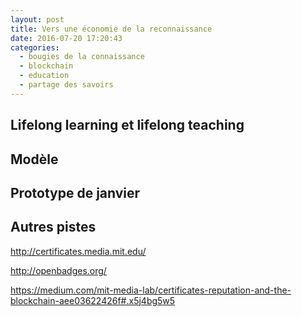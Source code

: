 ```yaml
---
layout: post
title: Vers une économie de la reconnaissance
date: 2016-07-20 17:20:43
categories:
  - bougies de la connaissance
  - blockchain
  - education
  - partage des savoirs
---
```


## Lifelong learning et lifelong teaching

## Modèle

## Prototype de janvier

## Autres pistes

http://certificates.media.mit.edu/

http://openbadges.org/

https://medium.com/mit-media-lab/certificates-reputation-and-the-blockchain-aee03622426f#.x5j4bg5w5
